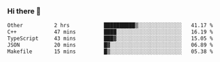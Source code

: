 ### Hi there 👋

<!--
**WShiBin/WShiBin** is a ✨ _special_ ✨ repository because its `README.md` (this file) appears on your GitHub profile.

Here are some ideas to get you started:

- 🔭 I’m currently working on ...
- 🌱 I’m currently learning ...
- 👯 I’m looking to collaborate on ...
- 🤔 I’m looking for help with ...
- 💬 Ask me about ...
- 📫 How to reach me: ...
- 😄 Pronouns: ...
- ⚡ Fun fact: ...
-->

<!--START_SECTION:waka-->

```txt
Other          2 hrs           ██████████▒░░░░░░░░░░░░░░   41.17 %
C++            47 mins         ████░░░░░░░░░░░░░░░░░░░░░   16.19 %
TypeScript     43 mins         ███▓░░░░░░░░░░░░░░░░░░░░░   15.05 %
JSON           20 mins         █▓░░░░░░░░░░░░░░░░░░░░░░░   06.89 %
Makefile       15 mins         █▒░░░░░░░░░░░░░░░░░░░░░░░   05.38 %
```

<!--END_SECTION:waka-->

